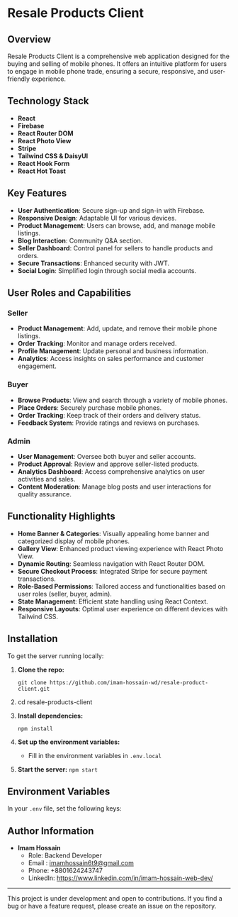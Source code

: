
#   Resale Products Client

## Overview

Resale Products Client is a comprehensive web application designed for the buying and selling of mobile phones. It offers an intuitive platform for users to engage in mobile phone trade, ensuring a secure, responsive, and user-friendly experience.

## Technology Stack

-   **React**
-   **Firebase**
-   **React Router DOM**
-   **React Photo View**
-   **Stripe**
-   **Tailwind CSS & DaisyUI**
-   **React Hook Form**
-   **React Hot Toast**

## Key Features

-   **User Authentication**: Secure sign-up and sign-in with Firebase.
-   **Responsive Design**: Adaptable UI for various devices.
-   **Product Management**: Users can browse, add, and manage mobile listings.
-   **Blog Interaction**: Community Q&A section.
-   **Seller Dashboard**: Control panel for sellers to handle products and orders.
-   **Secure Transactions**: Enhanced security with JWT.
-   **Social Login**: Simplified login through social media accounts.

## User Roles and Capabilities

### Seller

-   **Product Management**: Add, update, and remove their mobile phone listings.
-   **Order Tracking**: Monitor and manage orders received.
-   **Profile Management**: Update personal and business information.
-   **Analytics**: Access insights on sales performance and customer engagement.

### Buyer

-   **Browse Products**: View and search through a variety of mobile phones.
-   **Place Orders**: Securely purchase mobile phones.
-   **Order Tracking**: Keep track of their orders and delivery status.
-   **Feedback System**: Provide ratings and reviews on purchases.

### Admin

-   **User Management**: Oversee both buyer and seller accounts.
-   **Product Approval**: Review and approve seller-listed products.
-   **Analytics Dashboard**: Access comprehensive analytics on user activities and sales.
-   **Content Moderation**: Manage blog posts and user interactions for quality assurance.

## Functionality Highlights

-   **Home Banner & Categories**: Visually appealing home banner and categorized display of mobile phones.
-   **Gallery View**: Enhanced product viewing experience with React Photo View.
-   **Dynamic Routing**: Seamless navigation with React Router DOM.
-   **Secure Checkout Process**: Integrated Stripe for secure payment transactions.
-   **Role-Based Permissions**: Tailored access and functionalities based on user roles (seller, buyer, admin).
-   **State Management**: Efficient state handling using React Context.
-   **Responsive Layouts**: Optimal user experience on different devices with Tailwind CSS.

## Installation

To get the server running locally:

1.  **Clone the repo:**

    
    
    `git clone https://github.com/imam-hossain-wd/resale-product-client.git` 
2. cd resale-products-client
    
3.  **Install dependencies:**
    
    
    `npm install` 
    
4.  **Set up the environment variables:**
   
    -   Fill in the environment variables in `.env.local`
5.  **Start the server:**
    `npm start` 
    

## Environment Variables

In your `.env` file, set the following keys:

## Author Information

-   **Imam Hossain**
    -   Role: Backend Developer
    -   Email : imamhossain6t9@gmail.com
    - Phone: +8801624243747
    -   LinkedIn: https://www.linkedin.com/in/imam-hossain-web-dev/

----------

This project is under development and open to contributions. If you find a bug or have a feature request, please create an issue on the repository.
